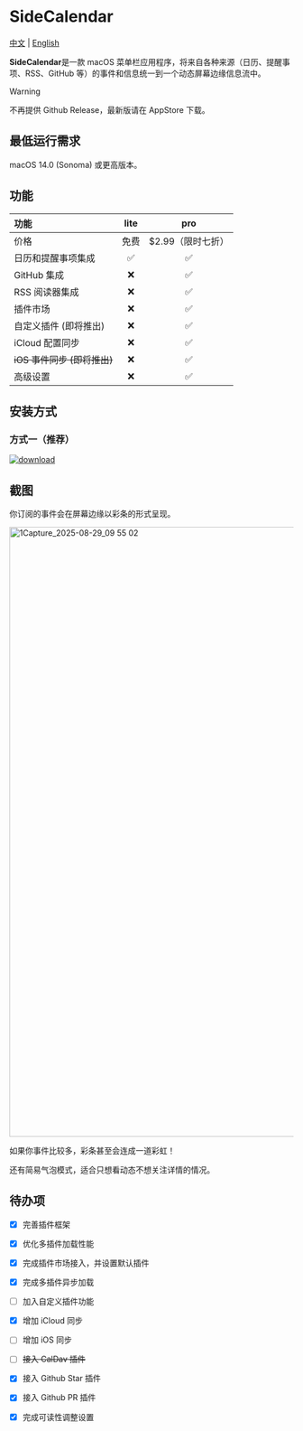 # SideCalendar

[中文](https://github.com/sha2kyou/SideCalendar/blob/main/README.md) | [English](https://github.com/sha2kyou/SideCalendar/blob/main/README_EN.md)

**SideCalendar**是一款 macOS 菜单栏应用程序，将来自各种来源（日历、提醒事项、RSS、GitHub 等）的事件和信息统一到一个动态屏幕边缘信息流中。

>[!WARNING] 
>不再提供 Github Release，最新版请在 AppStore 下载。

## 最低运行需求
macOS 14.0 (Sonoma) 或更高版本。

## 功能

| 功能 | lite | pro |
| :--- | :---: | :---: |
| 价格 | 免费 | $2.99（限时七折）|
| 日历和提醒事项集成 | ✅ | ✅ |
| GitHub 集成 | ❌ | ✅ |
| RSS 阅读器集成 | ❌ | ✅ |
| 插件市场 | ❌ | ✅ |
| 自定义插件 (即将推出) | ❌ | ✅ |
| iCloud 配置同步 | ❌ | ✅ |
| ~~iOS 事件同步 (即将推出)~~ | ❌ | ✅ |
| 高级设置 | ❌ | ✅ |

## 安装方式

### 方式一（推荐）

[![download](https://oss.tr1ck.cn/image/20250826/6VuezL.png)](https://apps.apple.com/cn/app/sidecalendar/id6751482006)

## 截图

你订阅的事件会在屏幕边缘以彩条的形式呈现。

<img width="1920" height="1080" alt="1Capture_2025-08-29_09 55 02" src="https://github.com/user-attachments/assets/52dd6b0d-1889-428e-b5f1-eb10802254d1" />

如果你事件比较多，彩条甚至会连成一道彩虹！

还有简易气泡模式，适合只想看动态不想关注详情的情况。

## 待办项

- [x] 完善插件框架
- [x] 优化多插件加载性能
- [x] 完成插件市场接入，并设置默认插件
- [x] 完成多插件异步加载
- [ ] 加入自定义插件功能
- [x] 增加 iCloud 同步
- [ ] 增加 iOS 同步
- [ ] ~~接入 CalDav 插件~~
- [x] 接入 Github Star 插件
- [x] 接入 Github PR 插件
- [x] 完成可读性调整设置


